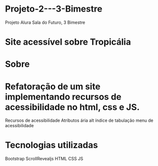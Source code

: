 # Projeto-2---3-Bimestre
Projeto Alura Sala do Futuro, 3 Bimestre


# Site acessível sobre Tropicália
# Sobre

# Refatoração de um site implementando recursos de acessibilidade no html, css e JS.

Recursos de acessibilidade
Atributos ária
alt
índice de tabulação
menu de acessibilidade

# Tecnologias utilizadas

Bootstrap
ScrollRevealjs
HTML
CSS
JS

